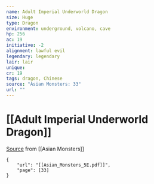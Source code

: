 ```yaml
---
name: Adult Imperial Underworld Dragon
size: Huge
type: Dragon
environment: underground, volcano, cave
hp: 256
ac: 19
initiative: -2
alignment: lawful evil
legendary: legendary
lair: lair
unique: 
cr: 19
tags: dragon, Chinese
source: "Asian Monsters: 33"
url: ""
---
```

# [[Adult Imperial Underworld Dragon]]

[Source](zotero://open-pdf/library/items/2YJ39RUI?page=33) from [[Asian Monsters]]

```pdf
{
	"url": "[[Asian_Monsters_5E.pdf]]",
	"page": [33]
}
```

